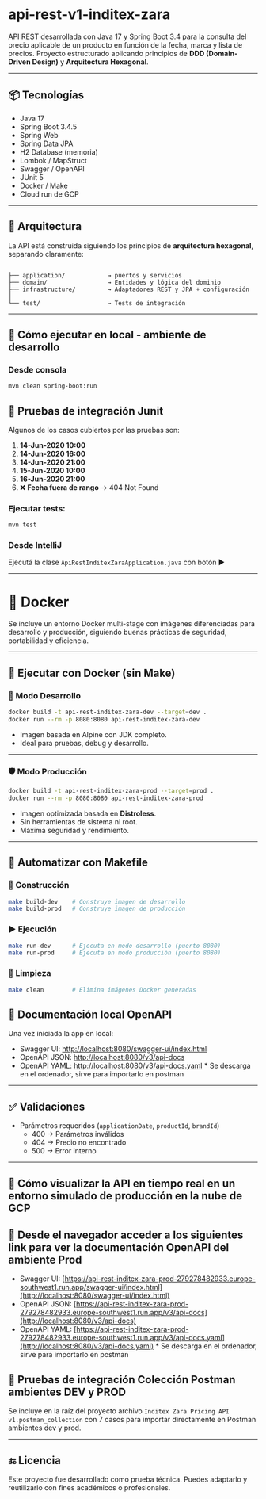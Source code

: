 
# api-rest-v1-inditex-zara

API REST desarrollada con Java 17 y Spring Boot 3.4 para la consulta del precio aplicable de un producto en función de la fecha, marca y lista de precios. Proyecto estructurado aplicando principios de **DDD (Domain-Driven Design)** y **Arquitectura Hexagonal**.

---

## 📦 Tecnologías

- Java 17
- Spring Boot 3.4.5
- Spring Web
- Spring Data JPA
- H2 Database (memoria)
- Lombok / MapStruct
- Swagger / OpenAPI
- JUnit 5
- Docker / Make
- Cloud run de GCP

---

## 🧠 Arquitectura

La API está construida siguiendo los principios de **arquitectura hexagonal**, separando claramente:

```

├── application/            → puertos y servicios
├── domain/                 → Entidades y lógica del dominio
├── infrastructure/         → Adaptadores REST y JPA + configuración
│  
└── test/                   → Tests de integración
```

---

## 🚀 Cómo ejecutar en local - ambiente de desarrollo

### Desde consola

```bash
mvn clean spring-boot:run
```
## 🧪 Pruebas de integración Junit

Algunos de los casos cubiertos por las pruebas son:

1. **14-Jun-2020 10:00**
2. **14-Jun-2020 16:00**
3. **14-Jun-2020 21:00**
4. **15-Jun-2020 10:00**
5. **16-Jun-2020 21:00**
6. ❌ **Fecha fuera de rango** → 404 Not Found

### Ejecutar tests:

```bash
mvn test
```
### Desde IntelliJ

Ejecutá la clase `ApiRestInditexZaraApplication.java` con botón ▶️

---

# 🧵 Docker

Se incluye un entorno Docker multi-stage con imágenes diferenciadas para desarrollo y producción, siguiendo buenas prácticas de seguridad, portabilidad y eficiencia.

---

## 🚀 Ejecutar con Docker (sin Make)

### 🔧 Modo Desarrollo

```bash
docker build -t api-rest-inditex-zara-dev --target=dev .
docker run --rm -p 8080:8080 api-rest-inditex-zara-dev
```

- Imagen basada en Alpine con JDK completo.
- Ideal para pruebas, debug y desarrollo.

---

### 🛡️ Modo Producción

```bash
docker build -t api-rest-inditex-zara-prod --target=prod .
docker run --rm -p 8080:8080 api-rest-inditex-zara-prod
```

- Imagen optimizada basada en **Distroless**.
- Sin herramientas de sistema ni root.
- Máxima seguridad y rendimiento.

---

## 🔁 Automatizar con Makefile


### 🔨 Construcción

```bash
make build-dev    # Construye imagen de desarrollo
make build-prod   # Construye imagen de producción
```

### ▶️ Ejecución

```bash
make run-dev      # Ejecuta en modo desarrollo (puerto 8080)
make run-prod     # Ejecuta en modo producción (puerto 8080)
```

### 🧹 Limpieza

```bash
make clean        # Elimina imágenes Docker generadas
```



## 📘 Documentación local OpenAPI

Una vez iniciada la app en local:

- Swagger UI: [http://localhost:8080/swagger-ui/index.html](http://localhost:8080/swagger-ui/index.html)
- OpenAPI JSON: [http://localhost:8080/v3/api-docs](http://localhost:8080/v3/api-docs)
- OpenAPI YAML: [http://localhost:8080/v3/api-docs.yaml](http://localhost:8080/v3/api-docs.yaml) * Se descarga en el ordenador, sirve para importarlo en postman

---

## ✅ Validaciones

- Parámetros requeridos (`applicationDate`, `productId`, `brandId`)
  - 400 → Parámetros inválidos
  - 404 → Precio no encontrado
  - 500 → Error interno

---

## 🚀 Cómo visualizar la API en tiempo real en un entorno simulado de producción en la nube de GCP


## 📘 Desde el navegador acceder a los siguientes link para ver la documentación OpenAPI del ambiente Prod

- Swagger UI: [https://api-rest-inditex-zara-prod-279278482933.europe-southwest1.run.app/swagger-ui/index.html](http://localhost:8080/swagger-ui/index.html)
- OpenAPI JSON: [https://api-rest-inditex-zara-prod-279278482933.europe-southwest1.run.app/v3/api-docs](http://localhost:8080/v3/api-docs)
- OpenAPI YAML: [https://api-rest-inditex-zara-prod-279278482933.europe-southwest1.run.app/v3/api-docs.yaml](http://localhost:8080/v3/api-docs.yaml) * Se descarga en el ordenador, sirve para importarlo en postman



## 📂  Pruebas de integración Colección Postman ambientes DEV y PROD

Se incluye en la raíz del proyecto archivo `Inditex Zara Pricing API v1.postman_collection` con 7 casos para importar directamente en Postman ambientes dev y prod.

---


## 🔚 Licencia

Este proyecto fue desarrollado como prueba técnica. Puedes adaptarlo y reutilizarlo con fines académicos o profesionales.










